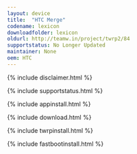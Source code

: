 ```yaml
---
layout: device
title:  "HTC Merge"
codename: lexicon
downloadfolder: lexicon
oldurl: http://teamw.in/project/twrp2/84
supportstatus: No Longer Updated
maintainer: None
oem: HTC
---
```


{% include disclaimer.html %}

{% include supportstatus.html %}

{% include appinstall.html %}

{% include download.html %}

{% include twrpinstall.html %}

{% include fastbootinstall.html %}
